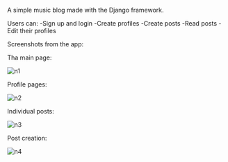 A simple music blog made with the Django framework.

Users can:
-Sign up and login
-Create profiles
-Create posts
-Read posts
-Edit their profiles

Screenshots from the app:

Tha main page:


![n1](https://github.com/berkay6nay/music_blog/assets/98703396/60e29569-6212-4e60-b3f4-1b859b6a609e)

Profile pages:

![n2](https://github.com/berkay6nay/music_blog/assets/98703396/9fe148b6-fa32-4a9e-b57f-b90da1e889da)

Individual posts:

![n3](https://github.com/berkay6nay/music_blog/assets/98703396/63a6258c-9db5-492f-8091-46a51201a35e)

Post creation:

![n4](https://github.com/berkay6nay/music_blog/assets/98703396/9b607656-c7e3-46f3-bee0-d8b365134dd5)
